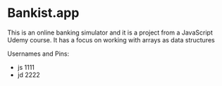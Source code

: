 ﻿# Bankist.app
This is an online banking simulator and it is a project from a JavaScript Udemy course. 
It has a focus on working with arrays as data structures

Usernames and Pins:  
- js 1111  
- jd 2222  
